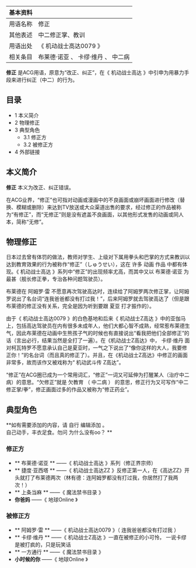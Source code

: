|  **基本资料**  ||
|---|---|
|用语名称  |  修正   |
|其他表述  |  中二修正掌、教训   |
|用语出处  |  《  机动战士高达0079  》   |
|相关条目  |  布莱德·诺亚  、  卡缪·维丹  、  中二病   |
  
**修正** 是ACG用语，原意为“改正、纠正”，在《  机动战士高达  》中引申为用暴力手段来进行纠正（中二）的行为。

##  目录

  * 1  本义简介 
  * 2  物理修正 
  * 3  典型角色 
    * 3.1  修正方 
    * 3.2  被修正方 
  * 4  外部链接 

##  本义简介

**修正** 本义为改正、纠正错误。

在ACG业界，“修正”也可指对动画或漫画中的不良画面或崩坏画面进行修改（替换、模糊或删除）来达到TV放送或大众渠道出售的要求，经过修正的作品被称为“有修正”，而“无修正”则是没有遮盖不良画面，以其他形式发售的动画或同人本，简称“无修”。

##  物理修正

日本过去曾有体罚的做法，教师对学生、上级对下属用拳头和巴掌的方式来教训以达到教育效果的行为被称作“修正”（しゅうせい），这在  许多  动画  作品
中都有体现。《  机动战士高达  》系列中“修正”的出现频率尤高，而其中又以  布莱德·诺亚  为最甚（舰长修正拳，专治各种问题驾驶员）。

布莱德在  阿姆罗·雷
不愿意再次驾驶高达时，连续给了阿姆罗两次修正掌，让阿姆罗说出了名台词“连我爸爸都没有打过我！”，后来阿姆罗就去驾驶高达了（但是跟布莱德的修正没有关系，完全是因为听到要跟
夏亚  打才振作的）。

由于《  机动战士高达0079  》的白色基地和后来《  机动战士Z高达
》中的亚伽马上，包括高达驾驶员在内有很多未成年人，他们大都心智不成熟，经常惹布莱德生气，因此布莱德在动画中生熊孩子气的时候也有直接说出“看我把他们全部修正”的话（言出必行，结果当然是全打了一遍）。在《机动战士Z高达》中，
卡缪·维丹
面对柯瓦特罗不愿意承认自己是夏亚时，一气之下说出了“像你这样的大人，我要修正你！”的名台词（而且真的修正了）。并且，在《机动战士Z高达》中修正的画面非常多，故而该作又被戏称为“
机动武斗传  Z高达”。

“修正”在ACG圈已成为一个常用词汇，“修正”一词又可延伸为打醒某人（治疗中二病）的意思。“欠修正”就是  欠教育  （  中二病  ）
的意思，修正行为又可写作“中二修正掌/拳”，修正画面过多的作品又被称为“修正药业”。

##  典型角色

**如有需要添加的内容，请 自行  编辑添加  。  
自己动手，丰衣足食。勿问  为什么没有oo？  **

###  修正方

  * ** 布莱德·诺亚  ** ——《  机动战士高达  》系列（修正界宗师） 
  * ** 捷度·亚西塔  ** ——《  机动战士高达ZZ  》反修正第一人，在《高达ZZ》开头就打了布莱德两次（林有德：连阿姆罗都没有打过我，你居然打了我两次！） 
  * ** 上条当麻  ** ——《  魔法禁书目录  》 
  * **你爸妈** ——《  地球Online  》 

###  被修正方

  * ** 阿姆罗·雷  ** ——《  机动战士高达0079  》（  连我爸爸都没有打过我  ） 
  * ** 卡缪·维丹  ** ——《  机动战士Z高达  》一直在被修正的小可怜，  一说卡缪是被打疯的，只是玩笑话 
  * ** 一方通行  ** ——《  魔法禁书目录  》 
  * **小时候的你** ——《  地球Online  》 